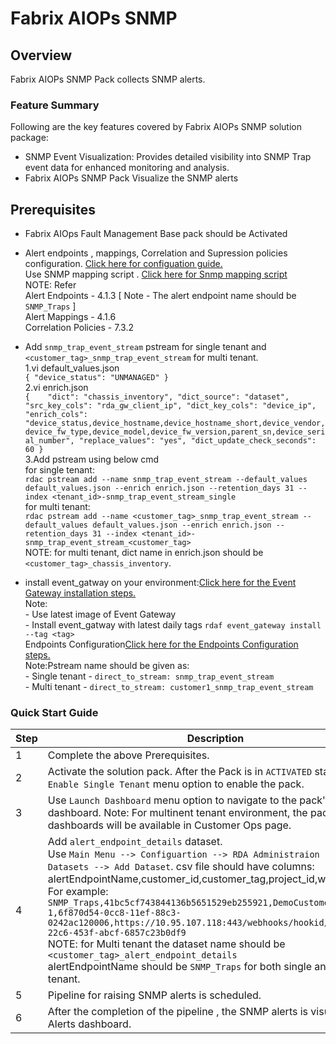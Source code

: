 # Fabrix AIOPs SNMP

## Overview

Fabrix AIOPs SNMP Pack collects SNMP alerts.

### Feature Summary  
  
Following are the key features covered by Fabrix AIOPs SNMP solution package:  
  
- SNMP Event Visualization: Provides detailed visibility into SNMP Trap event data for enhanced monitoring and analysis.
- Fabrix AIOPs SNMP Pack Visualize the SNMP alerts


## Prerequisites
- Fabrix AIOps Fault Management Base pack should be Activated 
- Alert endpoints , mappings, Correlation and Supression policies configuration. <a href="https://bot-docs.cloudfabrix.io/installation_guides/oia_management" target="_blank">Click here for configuation guide.</a><br>Use SNMP mapping script . <a href="https://github.com/cloudfabrix/rda_packs/tree/main/Fabrix%20AIOPs%20snmp/8.0.2/resources" target="_blank">Click here for Snmp mapping script</a><br>NOTE: Refer<br>Alert Endpoints - 4.1.3 [ Note - The alert endpoint name should be `SNMP_Traps` ]<br>Alert Mappings - 4.1.6<br>Correlation Policies - 7.3.2<br>
- Add `snmp_trap_event_stream` pstream for single tenant and `<customer_tag>_snmp_trap_event_stream` for multi tenant.<br>1.vi default_values.json<br>```{
	"device_status": "UNMANAGED"
} ```<br>2.vi enrich.json<br>```{   
    "dict": "chassis_inventory",
    "dict_source": "dataset",
    "src_key_cols": "rda_gw_client_ip",
    "dict_key_cols": "device_ip",
    "enrich_cols": "device_status,device_hostname,device_hostname_short,device_vendor,device_fw_type,device_model,device_fw_version,parent_sn,device_serial_number",
    "replace_values": "yes",
    "dict_update_check_seconds": 60
} ```<br>3.Add pstream using below cmd<br> for single tenant:<br>```rdac pstream add --name snmp_trap_event_stream --default_values default_values.json --enrich enrich.json --retention_days 31 --index <tenant_id>-snmp_trap_event_stream_single ```<br>for multi tenant:<br>```rdac pstream add --name <customer_tag>_snmp_trap_event_stream --default_values default_values.json --enrich enrich.json --retention_days 31 --index <tenant_id>-snmp_trap_event_stream_<customer_tag> ```<br>NOTE: for multi tenant, dict name in enrich.json  should be `<customer_tag>_chassis_inventory`.

- install event_gatway on your environment:<a href="https://bot-docs.cloudfabrix.io/installation_guides/rda_edge_services/#12-rda-event-gateway-installation" target="_blank">Click here for the Event Gateway installation steps.</a><br>Note:<br>-  Use latest image of Event Gateway <br>-  Install event_gatway with latest daily tags `rdaf event_gateway install --tag <tag>`<br>Endpoints Configuration<a href="https://bot-docs.cloudfabrix.io/installation_guides/rda_edge_services/#124-endpoints-configuration" target="_blank">Click here for the Endpoints Configuration steps.</a><br>Note:Pstream name should be given as:<br>- Single tenant - `direct_to_stream: snmp_trap_event_stream`<br>- Multi tenant - `direct_to_stream: customer1_snmp_trap_event_stream`



### Quick Start Guide 
  
  
| Step | Description |  
|------|-------------| 
| 1    | Complete the above Prerequisites. |  
| 2    | Activate the solution pack. After the Pack is in `ACTIVATED` status, use `Enable Single Tenant` menu option to enable the pack.  |  
| 3    | Use `Launch Dashboard` menu option to navigate to the pack's dashboard. Note: For multinent tenant environment, the pack specific dashboards will be available in Customer Ops page.|     
| 4    |  Add `alert_endpoint_details` dataset.<br> Use `Main Menu --> Configuartion --> RDA Administraion --> Datasets --> Add Dataset`. csv file should have columns: alertEndpointName,customer_id,customer_tag,project_id,webhookURL.<br>For example:<br> ```SNMP_Traps,41bc5cf743844136b5651529eb255921,DemoCustomer-1,6f870d54-0cc8-11ef-88c3-0242ac120006,https://10.95.107.118:443/webhooks/hookid/c8e281ea-22c6-453f-abcf-6857c23b0df9```<br>NOTE: for Multi tenant the dataset name should be `<customer_tag>_alert_endpoint_details` <br>alertEndpointName should be `SNMP_Traps` for both single and multi tenant. |    
| 5    | Pipeline for raising SNMP alerts is scheduled.|
| 6    | After the completion of the pipeline , the SNMP alerts is visualized in Alerts dashboard. |   
   

